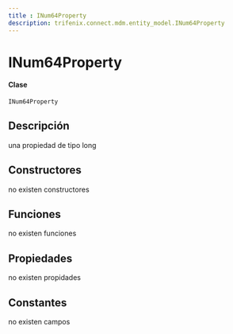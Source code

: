 ```yaml
---
title : INum64Property
description: trifenix.connect.mdm.entity_model.INum64Property
---
```


# INum64Property

<CodeBlock slots = 'heading, code' repeat = '1' languages = 'C#' />

#### Clase
```
INum64Property
```

## Descripción
una propiedad de tipo long
## Constructores

no existen constructores


## Funciones

no existen funciones

## Propiedades

no existen propidades

## Constantes
no existen campos

